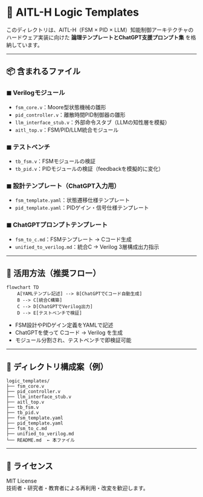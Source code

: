 # 🧠 AITL-H Logic Templates

このディレクトリは、AITL-H（FSM × PID × LLM）知能制御アーキテクチャの  
ハードウェア実装に向けた **論理テンプレートとChatGPT支援プロンプト集** を格納しています。

---

## 📦 含まれるファイル

### ◼ Verilogモジュール
- `fsm_core.v`：Moore型状態機械の雛形
- `pid_controller.v`：離散時間PID制御器の雛形
- `llm_interface_stub.v`：外部命令スタブ（LLMの知性層を模擬）
- `aitl_top.v`：FSM/PID/LLM統合モジュール

### ◼ テストベンチ
- `tb_fsm.v`：FSMモジュールの検証
- `tb_pid.v`：PIDモジュールの検証（feedbackを模擬的に変化）

### ◼ 設計テンプレート（ChatGPT入力用）
- `fsm_template.yaml`：状態遷移仕様テンプレート
- `pid_template.yaml`：PIDゲイン・信号仕様テンプレート

### ◼ ChatGPTプロンプトテンプレート
- `fsm_to_c.md`：FSMテンプレート → Cコード生成
- `unified_to_verilog.md`：統合C → Verilog 3層構成出力指示

---

## 🧠 活用方法（推奨フロー）

```mermaid
flowchart TD
    A[YAMLテンプレ記述] --> B[ChatGPTでCコード自動生成]
    B --> C[統合C構築]
    C --> D[ChatGPTでVerilog出力]
    D --> E[テストベンチで検証]
```

- FSM設計やPIDゲイン定義をYAMLで記述
- ChatGPTを使って Cコード → Verilog を生成
- モジュール分割され、テストベンチで即検証可能

---

## 📁 ディレクトリ構成案（例）

```
logic_templates/
├── fsm_core.v
├── pid_controller.v
├── llm_interface_stub.v
├── aitl_top.v
├── tb_fsm.v
├── tb_pid.v
├── fsm_template.yaml
├── pid_template.yaml
├── fsm_to_c.md
├── unified_to_verilog.md
└── README.md  ← 本ファイル
```

---

## 📜 ライセンス

MIT License  
技術者・研究者・教育者による再利用・改変を歓迎します。
